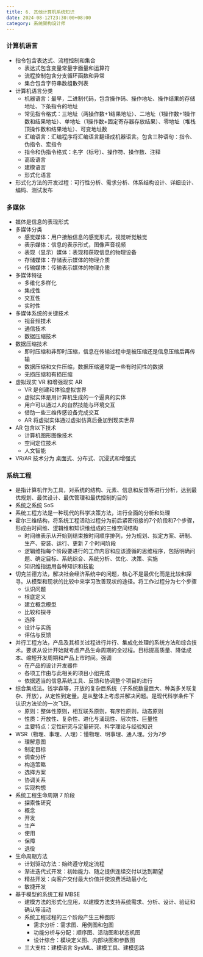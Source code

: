 ```yaml
---
title: 6. 其他计算机系统知识
date: 2024-08-12T23:30:00+08:00
category: 系统架构设计师
---
```


### 计算机语言

* 指令包含表达式、流程控制和集合
  * 表达式包含变量常量字面量和运算符
  * 流程控制包含分支循环函数和异常
  * 集合包含字符串数组散列表
* 计算机语言分类
  * 机器语言：最早，二进制代码，包含操作码、操作地址、操作结果的存储地址、下条指令的地址
  * 常见指令格式：三地址（两操作数+1结果地址）、二地址（1操作数+1操作数和结果地址）、单地址（1操作数+固定寄存器存放结果）、零地址（堆栈顶操作数和结果地址）、可变地址数
  * 汇编语言：汇编程序将汇编语言翻译成机器语言。包含三种语句：指令、伪指令、宏指令
  * 指令和伪指令格式：名字（标号）、操作符、操作数、注释
  * 高级语言
  * 建模语言
  * 形式化语言
* 形式化方法的开发过程：可行性分析、需求分析、体系结构设计、详细设计、编码、测试发布

### 多媒体

* 媒体是信息的表现形式
* 多媒体分类
  * 感觉媒体：用户接触信息的感觉形式，视觉听觉触觉
  * 表示媒体：信息的表示形式，图像声音视频
  * 表现（显示）媒体：表现和获取信息的物理设备
  * 存储媒体：存储表示媒体的物理介质
  * 传输媒体：传输表示媒体的物理介质
* 多媒体特征
  * 多维化多样化
  * 集成性
  * 交互性
  * 实时性
* 多媒体系统的关键技术
  * 视音频技术
  * 通信技术
  * 数据压缩技术
* 数据压缩技术
  * 即时压缩和非即时压缩，信息在传输过程中是被压缩还是信息压缩后再传输
  * 数据压缩和文件压缩，数据压缩通常是一些有时间性的数据
  * 无损压缩和有损压缩
* 虚拟现实 VR 和增强现实 AR
  * VR 是创建和体验虚拟世界
  * 虚拟实体是用计算机生成的一个逼真的实体
  * 用户可以通过人的自然技能与环境交互
  * 借助一些三维传感设备完成交互
  * AR 将虚拟实体通过虚拟仿真后叠加到现实世界
* AR 包含以下技术
  * 计算机图形图像技术
  * 空间定位技术
  * 人文智能
* VR/AR 技术分为 桌面式、分布式、沉浸式和增强式

### 系统工程

* 是指计算机作为工具，对系统的结构、元素、信息和反馈等进行分析，达到最优规划、最优设计、最优管理和最优控制的目的
* 系统之系统 SoS
* 系统工程方法是一种现代的科学决策方法，进行全面的分析和处理
* 霍尔三维结构，将系统工程活动过程分为前后紧密衔接的7个阶段和7个步骤，形成由时间维、逻辑维和知识维组成的三维空间结构
  * 时间维表示从开始到结束按时间顺序排列，分为规划、拟定方案、研制、生产、安装、运行、更新 7 个时间阶段
  * 逻辑维指每个阶段要进行的工作内容和应该遵循的思维程序，包括明确问题、确定目标、系统综合、系统分析、优化、决策、实施
  * 知识维指运用各种知识和技能
* 切克兰德方法，解决社会经济系统中的问题，核心不是最优化而是比较和探寻。从模型和现状的比较中来学习改善现状的途径。将工作过程分为七个步骤
  * 认识问题
  * 根底定义
  * 建立概念模型
  * 比较和探寻
  * 选择
  * 设计与实施
  * 评估与反馈
* 并行工程方法，产品及其相关过程进行并行、集成化处理的系统方法和综合技术。要求从设计开始就考虑产品生命周期的全过程。目标提高质量、降低成本、缩短开发周期和产品上市时间。强调
  * 在产品的设计开发器件
  * 各项工作由与此相关的项目小组完成
  * 依据适当的信息系统工具、反馈和协调整个项目的进行
* 综合集成法。钱学森等，开放的复杂巨系统（子系统数量巨大、种类多关联复杂、开放），从定性到定量。是从整体上考虑并解决问题。是现代科学条件下认识方法论的一次飞跃。
  * 原则：整体性原则，相互联系原则，有序性原则，动态原则
  * 性质：开放性、复杂性、进化与涌现性、层次性、巨量性
  * 主要特点：定性研究与定量研究、科学理论与经验知识
* WSR（物理、事理、人理）：懂物理、明事理、通人理。分为7步
  * 理解意图
  * 制定目标
  * 调查分析
  * 构造策略
  * 选择方案
  * 协调关系
  * 实现构想
* 系统工程生命周期 7 阶段
  * 探索性研究
  * 概念
  * 开发
  * 生产
  * 使用
  * 保障
  * 退役
* 生命周期方法
  * 计划驱动方法：始终遵守规定流程
  * 渐进迭代式开发：初始能力、随之提供连续交付以达到期望
  * 精益开发：向客户交付最大价值并使浪费活动最小化
  * 敏捷开发
* 基于模型的系统工程 MBSE
  * 建模方法的形式化应用，以建模方法支持系统需求、分析、设计、验证和确认等活动
  * 系统工程过程的三个阶段产生三种图形
    * 需求分析：需求图、用例图和包图
    * 功能分析与分配：顺序图、活动图和状态机图
    * 设计综合：模块定义图、内部块图和参数图
  * 三大支柱：建模语言 SysML、建模工具、建模思路